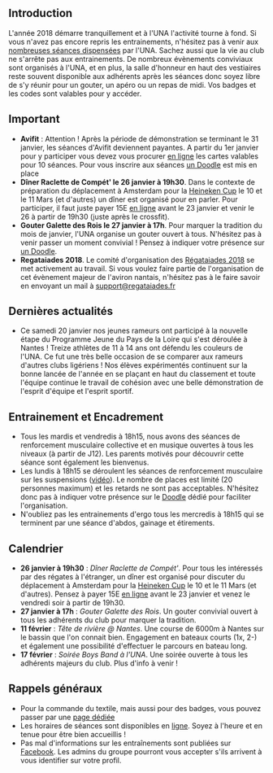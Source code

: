 ## Introduction

L'année 2018 démarre tranquillement et à l'UNA l'activité tourne à fond. Si vous n'avez pas encore repris les entrainements, n'hésitez pas à venir aux [nombreuses séances dispensées](http://univ-nantes-aviron.fr/page/horaires) par l'UNA. Sachez aussi que la vie au club ne s'arrête pas aux entrainements. De nombreux évènements conviviaux sont organisés à l'UNA, et en plus, la salle d'honneur en haut des vestiaires reste souvent disponible aux adhérents après les séances donc soyez libre de s'y réunir pour un gouter, un apéro ou un repas de midi. Vos badges et les codes sont valables pour y accéder. 

## Important

* **Avifit** : Attention ! Après la période de démonstration se terminant le 31 janvier, les séances d'Avifit deviennent payantes. A partir du 1er janvier pour y participer vous devez vous procurer [en ligne](https://www.helloasso.com/associations/universite-de-nantes-aviron/evenements/cartes-seances-indoor-a-l-una) les cartes valables pour 10 séances. Pour vous inscrire aux séances [un Doodle](https://doodle.com/poll/7umitbx3fi3zkuay) est mis en place
* **Dîner Raclette de Compét' le 26 janvier à 19h30**. Dans le contexte de préparation du déplacement à Amsterdam pour la [Heineken Cup](http://roeivierkamp.com) le 10 et le 11 Mars (et d'autres) un dîner est organisé pour en parler. Pour participer, il faut juste payer 15E [en ligne](https://www.helloasso.com/associations/universite-de-nantes-aviron/evenements/raclette-et-amsterdam-soiree-au-club-vendredi-26-janvier) avant le 23 janvier et venir le 26 à partir de 19h30 (juste après le crossfit).
* **Gouter Galette des Rois le 27 janvier à 17h**. Pour marquer la tradition du mois de janvier, l'UNA organise un gouter ouvert à tous. N'hésitez pas à venir passer un moment convivial ! Pensez à indiquer votre présence sur [un Doodle](https://doodle.com/poll/5c9wedc9p3c2k5ub).
* **Regataiades 2018**. Le comité d'organisation des [Régataiades 2018](http://regataiades.fr) se met activement au travail. Si vous voulez faire partie de l'organisation de cet évènement majeur de l'aviron nantais, n'hésitez pas à le faire savoir en envoyant un mail à support@regataiades.fr

## Dernières actualités

* Ce samedi 20 janvier nos jeunes rameurs ont participé à la nouvelle étape du Programme Jeune du Pays de la Loire qui s'est déroulée à Nantes ! Treize athlètes de 11 à 14 ans ont défendu les couleurs de l'UNA. Ce fut une très belle occasion de se comparer aux rameurs d'autres clubs ligériens ! Nos élèves expérimentés continuent sur la bonne lancée de l'année en se plaçant en haut du classement et toute l'équipe continue le travail de cohésion avec une belle démonstration de l'esprit d'équipe et l'esprit sportif.

## Entrainement et Encadrement

* Tous les mardis et vendredis à 18h15, nous avons des séances de renforcement musculaire collective et en musique ouvertes à tous les niveaux (à partir de J12). Les parents motivés pour découvrir cette séance sont également les bienvenus.
* Les lundis à 18h15 se déroulent les séances de renforcement musculaire sur les suspensions ([vidéo](https://youtu.be/LEO7P1I8I4c)). Le nombre de places est limité (20 personnes maximum) et les retards ne sont pas acceptables. N'hésitez donc pas à indiquer votre présence sur le [Doodle](https://doodle.com/poll/78whtbrprvnf5kpk) dédié pour faciliter l'organisation.
* N'oubliez pas les entrainements d'ergo tous les mercredis à 18h15 qui se terminent par une séance d'abdos, gainage et étirements.

## Calendrier

* **26 janvier à 19h30** : *Dîner Raclette de Compét'*. Pour tous les intéressés par des régates à l'étranger, un dîner est organisé pour discuter du déplacement à Amsterdam pour la [Heineken Cup](http://roeivierkamp.com) le 10 et le 11 Mars (et d'autres). Pensez à payer 15E [en ligne](https://www.helloasso.com/associations/universite-de-nantes-aviron/evenements/raclette-et-amsterdam-soiree-au-club-vendredi-26-janvier) avant le 23 janvier et venez le vendredi soir à partir de 19h30.
* **27 janvier à 17h** : *Gouter Galette des Rois*. Un gouter convivial ouvert à tous les adhérents du club pour marquer la tradition.
* **11 février** : *Tête de rivière @ Nantes*. Une course de 6000m à Nantes sur le bassin que l'on connait bien. Engagement en bateaux courts (1x, 2-) et également une possibilité d'effectuer le parcours en bateau long.
* **17 février** : *Soirée Boys Band à l'UNA*. Une soirée ouverte à tous les adhérents majeurs du club. Plus d'info à venir !

## Rappels généraux

* Pour la commande du textile, mais aussi pour des badges, vous pouvez passer par une [page dédiée](https://www.helloasso.com/associations/universite-de-nantes-aviron/evenements/vente-textile-2017-2018)
* Les horaires de séances sont disponibles en [ligne](http://univ-nantes-aviron.fr/page/horaires). Soyez à l'heure et en tenue pour être bien accueillis !
* Pas mal d'informations sur les entraînements sont publiées sur [Facebook](https://www.facebook.com/groups/178457672172317/). Les admins du groupe pourront vous accepter s'ils arrivent à vous identifier sur votre profil.
